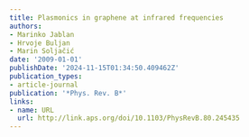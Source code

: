 ```yaml
---
title: Plasmonics in graphene at infrared frequencies
authors:
- Marinko Jablan
- Hrvoje Buljan
- Marin Soljačić
date: '2009-01-01'
publishDate: '2024-11-15T01:34:50.409462Z'
publication_types:
- article-journal
publication: '*Phys. Rev. B*'
links:
- name: URL
  url: http://link.aps.org/doi/10.1103/PhysRevB.80.245435
---
```

